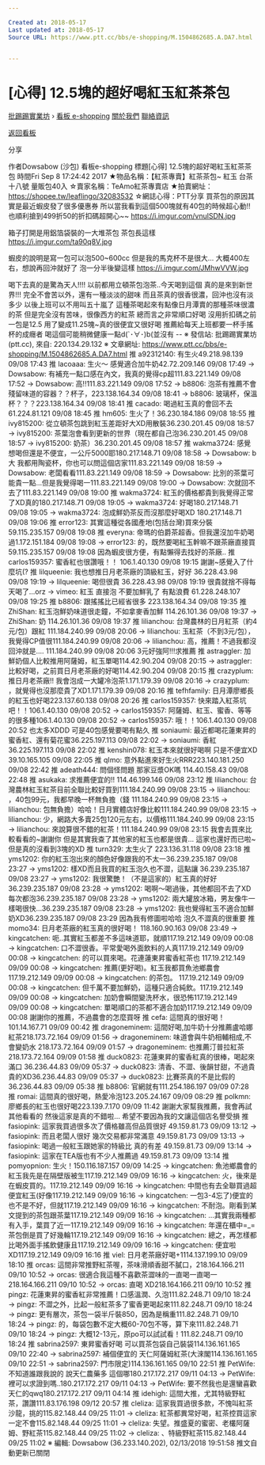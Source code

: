 ```yaml
---

Created at: 2018-05-17
Last updated at: 2018-05-17
Source URL: https://www.ptt.cc/bbs/e-shopping/M.1504862685.A.DA7.html


---
```


# [心得] 12.5塊的超好喝紅玉紅茶茶包


[批踢踢實業坊](https://www.ptt.cc/bbs/) › [看板 e-shopping](https://www.ptt.cc/bbs/e-shopping/index.html) [關於我們](https://www.ptt.cc/about.html) [聯絡資訊](https://www.ptt.cc/contact.html)

[返回看板](https://www.ptt.cc/bbs/e-shopping/index.html)

分享

作者Dowsabow (沙包)
看板e-shopping
標題\[心得\] 12.5塊的超好喝紅玉紅茶茶包
時間Fri Sep 8 17:24:42 2017
★物品名稱：【紅茶專賣】紅茶茶包~ 紅玉 台茶十八號 量販包40入 ☆賣家名稱：TeAmo紅茶專賣店 ★拍賣網址：<https://shopee.tw/leaflingo/32083532> ☆網誌心得：PTT分享 買茶包的原因其實是最近蝦皮發了很多優惠券 所以當我看到這個500塊就有40包的時候超心動!! 也順利搶到499折50的折扣碼超開心~~ <https://i.imgur.com/vnulSDN.jpg>

箱子打開是用鋁箔袋裝的一大堆茶包 茶包長這樣 <https://i.imgur.com/ta90q8V.jpg>

蝦皮的說明是寫一包可以泡500~600cc 但是我的馬克杯不是很大... 大概400左右，想說再回沖就好了 泡一分半後變這樣 <https://i.imgur.com/JMhwVVW.jpg>

喝下去真的是驚為天人!!!! 以前都用立頓茶包泡茶..今天喝到這個 真的是來到新世界!!! 完全不會苦以外，還有一種淡淡的甜味 而且茶真的很香很濃，回沖也沒有淡多少 以後上班可以不用叫五十嵐了 這種茶喝起來有點像日月潭賣的那種茶味很濃的茶 但是完全沒有苦味，很像西方的紅茶 總而言之非常順口好喝 沒用折扣碼之前一包是12.5 用了變成11.25塊~真的很便宜又很好喝 推薦給每天上班都要一杯手搖杯的成癮者 喝這個可能稍微健康一點d(\`･∀･)b(並沒有 -- ※ 發信站: 批踢踢實業坊(ptt.cc), 來自: 220.134.29.132 ※ 文章網址: <https://www.ptt.cc/bbs/e-shopping/M.1504862685.A.DA7.html>
推 a92312140: 有生火49.218.98.139 09/08 17:43
推 lacoaaa: 生火～ 感覺適合加牛奶42.72.209.146 09/08 17:49
→ Dowsabow: 有補充一點口感在內文，我真的覺得cp超111.83.221.149 09/08 17:52
→ Dowsabow: 高!!111.83.221.149 09/08 17:52
→ b8806: 泡茶有推薦不會殘留味道的容器？？杯子，223.138.164.34 09/08 18:41
→ b8806: 玻璃杯，保溫杯？？？223.138.164.34 09/08 18:41
推 cacado: 喝過紅玉真的會回不去61.224.81.121 09/08 18:45
推 hm605: 生火了！36.230.184.186 09/08 18:55
推 ivy815200: 從立頓茶包跳到紅玉差距好大XD用散裝36.230.201.45 09/08 18:57
→ ivy815200: 茶葉泡會看到更新的世界（現在都自己泡36.230.201.45 09/08 18:57
→ ivy815200: 奶茶）36.230.201.45 09/08 18:57
推 wakma3724: 感覺想喝但還是不便宜，一公斤5000耶180.217.148.71 09/08 18:58
→ Dowsabow: b大 我都用陶瓷杯，你也可以問這個店家111.83.221.149 09/08 18:59
→ Dowsabow: 老闆看看111.83.221.149 09/08 18:59
→ Dowsabow: 比別的茶葉可能貴一點...但是我覺得喝一111.83.221.149 09/08 19:00
→ Dowsabow: 次就回不去了111.83.221.149 09/08 19:00
推 wakma3724: 紅玉的價格都貴到我覺得正常了XD真的180.217.148.71 09/08 19:05
→ wakma3724: 好喝180.217.148.71 09/08 19:05
→ wakma3724: 泡成鮮奶茶反而沒那麼好喝XD 180.217.148.71 09/08 19:06
推 error123: 其實這種從各國產地(包括台灣)買來分裝 59.115.235.157 09/08 19:08
推 everyna: 帝瑪的伯爵茶超香。但我還沒加牛奶喝過1.172.151.184 09/08 19:08
→ error123: 的，既然要喝紅玉幹嘛不跟茶廠直接買 59.115.235.157 09/08 19:08
因為蝦皮很方便，有點懶得去找好的茶廠..
推 carlos159357: 蜜香紅也很讚哦！！ 106.1.40.130 09/08 19:15
謝謝~感覺入了什麼坑(?
推 lilqueenie: 我也想推日月老茶廠的頂級紅玉，好好 36.228.43.98 09/08 19:19
→ lilqueenie: 喝但很貴 36.228.43.98 09/08 19:19
很貴就捨不得每天喝了...orz
→ vimeo: 紅玉 直接泡 不要加鮮乳了 有點浪費 61.228.248.107 09/08 19:25
推 b8806: 跟搖搖比已經省很多 223.138.164.34 09/08 19:35
推 ZhiShan: 紅玉泡鮮奶味道很走鐘，不如拿麥香加鮮 114.26.101.36 09/08 19:37
→ ZhiShan: 奶 114.26.101.36 09/08 19:37
推 lilianchou: 台灣農林的日月紅茶（約4元/包）跟紅 111.184.240.99 09/08 20:06
→ lilianchou: 玉紅茶（不到3元/包），我覺得CP值很111.184.240.99 09/08 20:06
→ lilianchou: 高，推薦！不過我都沒回沖就是.... 111.184.240.99 09/08 20:06
3元好強阿!!!求推薦
推 astraggler: 加鮮奶個人比較推用阿薩姆，紅玉單喝114.42.90.204 09/08 20:15
→ astraggler: 比較好喝，之前買日月老茶廠的好喝114.42.90.204 09/08 20:15
推 crazyplum: 推日月老茶廠!! 我會泡成一大罐冷泡茶1.171.179.39 09/08 20:16
→ crazyplum: ，就覺得也沒那麼貴了XD1.171.179.39 09/08 20:16
推 tefhfamily: 日月潭廖鄉長的紅玉也好喝223.137.60.138 09/08 20:26
推 carlos159357: 快來踏入紅茶坑吧！！106.1.40.130 09/08 20:52
→ carlos159357: 阿薩姆、紅玉、蜜香、等等的很多種106.1.40.130 09/08 20:52
→ carlos159357: 哦！！106.1.40.130 09/08 20:52
也太多XDDD 可是40包感覺要喝有點久
推 soniaumi: 最近都喝花蓮東昇的蜜香紅、還有菊花蜜36.225.197.113 09/08 22:02
→ soniaumi: 香紅 36.225.197.113 09/08 22:02
推 kenshin078: 紅玉本來就很好喝啊 只是不便宜XD 39.10.165.105 09/08 22:05
推 qImo: 意外點進來好生火RRR223.140.181.250 09/08 22:42
推 adeath444: 問個怪問題 那家豆漿OK嗎 114.40.158.43 09/08 22:48
推 asukaka: 求推薦便宜的!! 114.46.199.146 09/08 23:12
推 lilianchou: 台灣農林紅玉紅茶目前全聯比較好買到111.184.240.99 09/08 23:15
→ lilianchou: ，40包99元，我都早晚一杯無負擔（錢 111.184.240.99 09/08 23:15
→ lilianchou: 包無負擔）哈哈！日月實體店好像比較111.184.240.99 09/08 23:15
→ lilianchou: 少，網路大多賣25包120元左右，以價格111.184.240.99 09/08 23:15
→ lilianchou: 來說算很不錯的紅茶！111.184.240.99 09/08 23:15
我會去買來比較看看的~謝謝你 但是其實我查了其他家的紅玉也都是很貴... 這家也還好而已啦~但是真的沒看到3塊的XD
推 turn329: 太生火了 223.136.31.118 09/08 23:18
推 yms1202: 你的紅玉泡出來的顏色好像跟我的不太一36.239.235.187 09/08 23:27
→ yms1202: 樣XD而且我買的紅玉泡久也不澀，這點讓 36.239.235.187 09/08 23:27
→ yms1202: 我很驚艷！（不是這家的）紅玉真的好好36.239.235.187 09/08 23:28
→ yms1202: 喝啊～喝過後，其他都回不去了XD每次都泡36.239.235.187 09/08 23:28
→ yms1202: 兩大罐放冰箱，男友像牛一樣喝很快...36.239.235.187 09/08 23:28
→ yms1202: 我也覺得紅玉不適合加鮮奶XD36.239.235.187 09/08 23:29
因為我有修圖啦哈哈 泡久不澀真的很重要
推 momo34: 日月老茶廠的紅玉真的很好喝！ 118.160.90.163 09/08 23:49
→ kingcatchen: 呃..其實紅玉都差不多這味道耶，就順117.19.212.149 09/09 00:08
→ kingcatchen: 口不澀很香。平常愛喝外面飲料的人真117.19.212.149 09/09 00:08
→ kingcatchen: 的可以買來喝。花連蓮東昇蜜香紅茶也 117.19.212.149 09/09 00:08
→ kingcatchen: 推薦(更好喝)。紅玉我都買魚池鄉農會117.19.212.149 09/09 00:08
→ kingcatchen: 的茶包。 117.19.212.149 09/09 00:08
→ kingcatchen: 但千萬不要加鮮奶，這種只適合純飲。117.19.212.149 09/09 00:08
→ kingcatchen: 加奶會瞬間變洗杯水，很恐怖117.19.212.149 09/09 00:08
→ kingcatchen: 單喝順口的茶都不適合加奶117.19.212.149 09/09 00:08
謝謝你的推薦，不過農會的怎麼買呀
推 cefa: 這間真的很好喝！ 101.14.167.71 09/09 00:42
推 dragoneminem: 這間好喝,加牛奶十分推薦盧哈娜紅茶218.173.72.164 09/09 01:56
→ dragoneminem: 味道會與牛奶相輔相成,不會變奶水 218.173.72.164 09/09 01:57
→ dragoneminem: 也推薦汀普拉紅茶 218.173.72.164 09/09 01:58
推 duck0823: 花蓮東昇的蜜香紅真的很棒，喝起來滿口 36.236.44.83 09/09 05:37
→ duck0823: 清香、不澀、後韻甘甜，不過貴貴的XD36.236.44.83 09/09 05:37
→ duck0823: 比賽茶真的不是比假的36.236.44.83 09/09 05:38
推 b8806: 官網就有111.254.186.197 09/09 07:28
推 romai: 這間真的很好喝，熱愛冷泡123.205.24.167 09/09 08:29
推 polkmn: 廖鄉長的紅玉也很好喝223.139.7.170 09/09 11:42
謝謝大家幫我推薦，我會再試其他看看的 然後這家是真的不錯啦… 希望不要因為我的文讓這個店名譽受損
推 fasiopink: 這家我買過很多次了價格雖高但品質很好 49.159.81.73 09/09 13:12
→ fasiopink: 而且老闆人很好 幾次交易都非常滿意 49.159.81.73 09/09 13:13
→ fasiopink: 喝過一般紅玉跟她家的特級比 真的有差 49.159.81.73 09/09 13:14
→ fasiopink: 這家在TEA版也有不少人推薦過 49.159.81.73 09/09 13:14
推 pomyopnion: 生火！150.116.187.157 09/09 14:25
→ kingcatchen: 魚池鄉農會的紅玉我先是在隔壁版被生117.19.212.149 09/09 16:16
→ kingcatchen: 火，後來是在蝦皮買的。117.19.212.149 09/09 16:16
→ kingcatchen: 中間也有去全聯買過超便宜紅玉(好像117.19.212.149 09/09 16:16
→ kingcatchen: 一包3-4忘了)便宜的也不是不好，但就117.19.212.149 09/09 16:16
→ kingcatchen: 不耐泡。剛看到某文提到的茶包跟茶葉117.19.212.149 09/09 16:16
→ kingcatchen: ...其實我兩種都有入手，葉買了近一117.19.212.149 09/09 16:16
→ kingcatchen: 年還在櫃中=\_=茶包倒是買了好幾輪117.19.212.149 09/09 16:16
→ kingcatchen: 總之，再怎樣都比喝外面手搖飲健康且117.19.212.149 09/09 16:16
→ kingcatchen: 便宜啦XD117.19.212.149 09/09 16:16
推 viel: 日月老茶廠好喝+1114.137.199.10 09/09 18:10
推 orcas: 這間非常推野紅茶喔，茶味滑順香甜不膩口，218.164.166.211 09/10 10:52
→ orcas: 很適合我這種不喜歡茶澀味的一直喝一直喝一218.164.166.211 09/10 10:52
→ orcas: 直喝 XD218.164.166.211 09/10 10:52
推 pingz: 花蓮東昇的蜜香紅非常推薦！口感溫潤、久泡111.82.248.71 09/10 18:24
→ pingz: 不澀之外，比起一般紅茶多了蜜香更喝起來111.82.248.71 09/10 18:24
→ pingz: 更有層次，茶包一袋半斤裝850，因為是稱重111.82.248.71 09/10 18:24
→ pingz: 的，每袋包數不定大概60-70包不等，算下來111.82.248.71 09/10 18:24
→ pingz: 大概12-13元，原po可以試試看！111.82.248.71 09/10 18:24
推 sabrina2597: 東昇蜜香好喝 可以買茶包袋自己裝袋114.136.161.165 09/10 22:40
→ sabrina2597: 補個便宜的 天仁阿薩姆紅茶(大淶閣114.136.161.165 09/10 22:51
→ sabrina2597: 門市限定)114.136.161.165 09/10 22:51
推 PetWife: 不知道誰跟我說的 說天仁農藥多 這個哪180.217.172.217 09/11 04:13
→ PetWife: 裡可以求證到嗎..180.217.172.217 09/11 04:13
→ PetWife: 要不然我也是還蠻喜歡天仁的qwq180.217.172.217 09/11 04:14
推 idehigh: 這間大推，尤其特級野紅茶，讚讚111.83.176.198 09/12 20:57
推 cleliza: 這家我買過很多款，不愧叫紅茶沙龍，挑的115.82.148.44 09/25 11:01
→ cleliza: 紅茶都異常好喝，紅茶控買這家一定不會115.82.148.44 09/25 11:01
→ cleliza: 失望。推盛夏的蜜密、老欉阿薩姆、野紅茶115.82.148.44 09/25 11:02
→ cleliza: 、特級野紅茶115.82.148.44 09/25 11:02
※ 編輯: Dowsabow (36.233.140.202), 02/13/2018 19:51:58
推文自動更新已關閉

